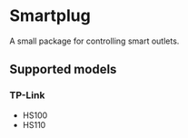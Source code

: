 # Smartplug

A small package for controlling smart outlets.

## Supported models

### TP-Link

- HS100
- HS110
